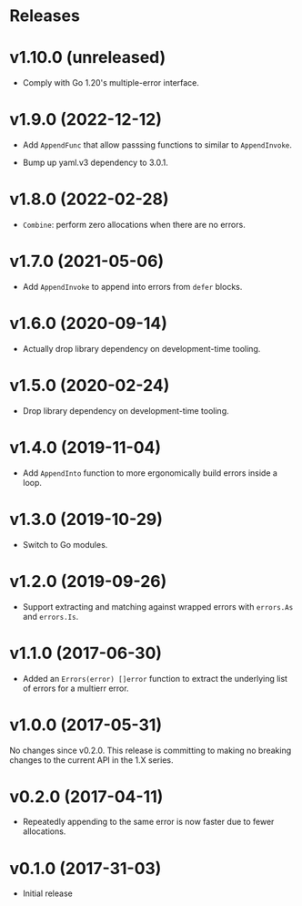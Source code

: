 Releases
========

v1.10.0 (unreleased)
====================

-   Comply with Go 1.20's multiple-error interface.

v1.9.0 (2022-12-12)
===================

-   Add `AppendFunc` that allow passsing functions to similar to
    `AppendInvoke`.

-   Bump up yaml.v3 dependency to 3.0.1.

v1.8.0 (2022-02-28)
===================

-   `Combine`: perform zero allocations when there are no errors.


v1.7.0 (2021-05-06)
===================

-   Add `AppendInvoke` to append into errors from `defer` blocks.


v1.6.0 (2020-09-14)
===================

-   Actually drop library dependency on development-time tooling.


v1.5.0 (2020-02-24)
===================

-   Drop library dependency on development-time tooling.


v1.4.0 (2019-11-04)
===================

-   Add `AppendInto` function to more ergonomically build errors inside a
    loop.


v1.3.0 (2019-10-29)
===================

-   Switch to Go modules.


v1.2.0 (2019-09-26)
===================

-   Support extracting and matching against wrapped errors with `errors.As`
    and `errors.Is`.


v1.1.0 (2017-06-30)
===================

-   Added an `Errors(error) []error` function to extract the underlying list of
    errors for a multierr error.


v1.0.0 (2017-05-31)
===================

No changes since v0.2.0. This release is committing to making no breaking
changes to the current API in the 1.X series.


v0.2.0 (2017-04-11)
===================

-   Repeatedly appending to the same error is now faster due to fewer
    allocations.


v0.1.0 (2017-31-03)
===================

-   Initial release
